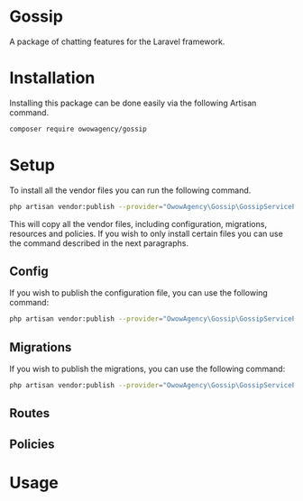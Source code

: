# Gossip

A package of chatting features for the Laravel framework.

# Installation

Installing this package can be done easily via the following Artisan command.

```bash
composer require owowagency/gossip
```

# Setup

To install all the vendor files you can run the following command.

```bash
php artisan vendor:publish --provider="OwowAgency\Gossip\GossipServiceProvider"
```

This will copy all the vendor files, including configuration, migrations, resources and policies. If you wish to only install certain files you can use the command described in the next paragraphs. 

## Config

If  you wish to publish the configuration file, you can use the following command:

```bash
php artisan vendor:publish --provider="OwowAgency\Gossip\GossipServiceProvider" --tag=config
```

## Migrations

If  you wish to publish the migrations, you can use the following command:

```bash
php artisan vendor:publish --provider="OwowAgency\Gossip\GossipServiceProvider" --tag=migrations
```

## Routes

## Policies

# Usage
